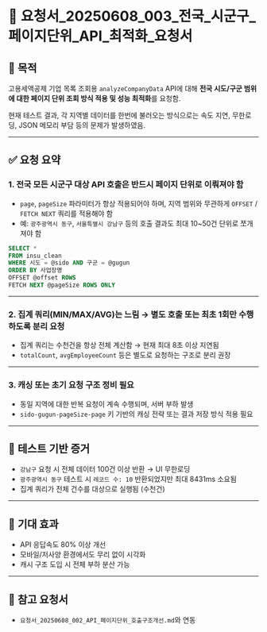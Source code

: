 # 📄 요청서_20250608_003_전국_시군구_페이지단위_API_최적화_요청서

## 🎯 목적

고용세액공제 기업 목록 조회용 `analyzeCompanyData` API에 대해 **전국 시도/구군 범위에 대한 페이지 단위 조회 방식 적용 및 성능 최적화**를 요청함.

현재 테스트 결과, 각 지역별 데이터를 한번에 불러오는 방식으로는 속도 지연, 무한로딩, JSON 메모리 부담 등의 문제가 발생하였음.

---

## ✅ 요청 요약

### 1. 전국 모든 시군구 대상 API 호출은 반드시 페이지 단위로 이뤄져야 함

- `page`, `pageSize` 파라미터가 항상 적용되어야 하며, 지역 범위와 무관하게 `OFFSET` / `FETCH NEXT` 쿼리를 적용해야 함
- 예: `광주광역시 동구`, `서울특별시 강남구` 등의 호출 결과도 최대 10~50건 단위로 쪼개져야 함

```sql
SELECT *
FROM insu_clean
WHERE 시도 = @sido AND 구군 = @gugun
ORDER BY 사업장명
OFFSET @offset ROWS
FETCH NEXT @pageSize ROWS ONLY
```

---

### 2. 집계 쿼리(MIN/MAX/AVG)는 느림 → 별도 호출 또는 최초 1회만 수행하도록 분리 요청

- 집계 쿼리는 수천건을 항상 전체 계산함 → 현재 최대 8초 이상 지연됨
- `totalCount`, `avgEmployeeCount` 등은 별도로 요청하는 구조로 분리 권장

---

### 3. 캐싱 또는 초기 요청 구조 정비 필요

- 동일 지역에 대한 반복 요청이 계속 수행되며, 서버 부하 발생
- `sido-gugun-pageSize-page` 키 기반의 캐싱 전략 또는 결과 저장 방식 적용 필요

---

## 🧪 테스트 기반 증거

- `강남구` 요청 시 전체 데이터 100건 이상 반환 → UI 무한로딩
- `광주광역시 동구` 테스트 시 `레코드 수: 10` 반환되었지만 최대 8431ms 소요됨
- 집계 쿼리가 전체 건수를 대상으로 실행됨 (수천건)

---

## 🧾 기대 효과

- API 응답속도 80% 이상 개선
- 모바일/저사양 환경에서도 무리 없이 시각화
- 캐시 구조 도입 시 전체 부하 분산 가능

---

## 📎 참고 요청서

- `요청서_20250608_002_API_페이지단위_호출구조개선.md`와 연동